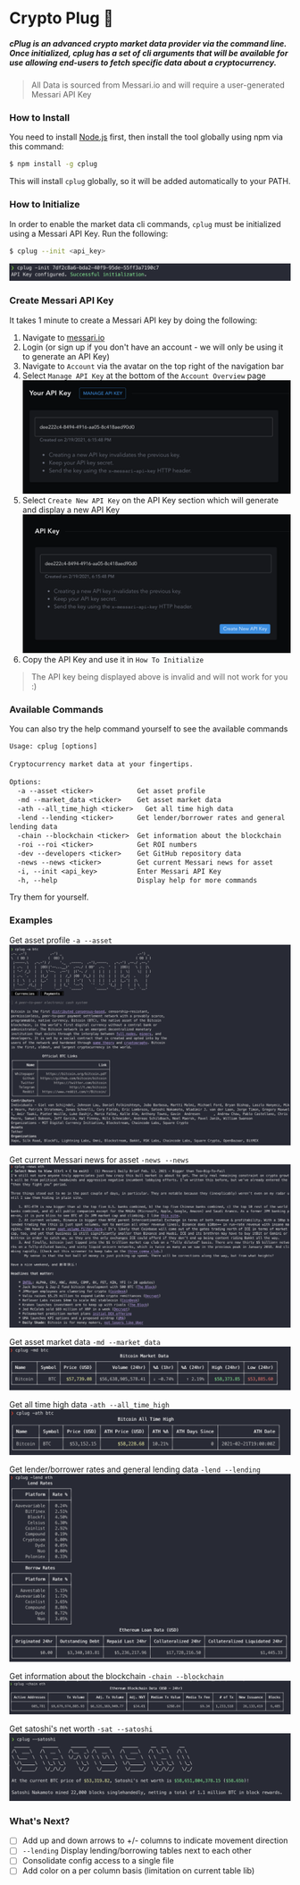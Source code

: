 # Crypto Plug 🔌
##### cPlug is an advanced crypto market data provider via the command line. Once initialized, cplug has a set of cli arguments that will be available for use allowing end-users to fetch specific data about a cryptocurrency.

> All Data is sourced from Messari.io and will require a user-generated Messari API Key
### How to Install
You need to install [Node.js](https://nodejs.org/en/download/) first, then install the tool globally using npm via this command:
```zsh
$ npm install -g cplug
```
This will install `cplug` globally, so it will be added automatically to your PATH.

### How to Initialize
In order to enable the market data cli commands, `cplug` must be initialized using a Messari API Key. Run the following:
```zsh
$ cplug --init <api_key>
```
![](./img/init.png)
### Create Messari API Key
It takes 1 minute to create a Messari API key by doing the following:
1. Navigate to [messari.io](https://messari.io/)
2. Login (or sign up if you don't have an account - we will only be using it to generate an API Key)
3. Navigate to `Account` via the avatar on the top right of the navigation bar
4. Select `Manage API Key` at the bottom of the `Account Overview` page
![](./img/account_manage_api_key.png)
5. Select `Create New API Key` on the API Key section which will generate and display a new API Key
![](./img/account_create_new_api_key.png)
6. Copy the API Key and use it in `How To Initialize`

> The API key being displayed above is invalid and will not work for you :)

### Available Commands
You can also try the help command yourself to see the available commands
```
Usage: cplug [options]

Cryptocurrency market data at your fingertips.

Options:
  -a --asset <ticker>           Get asset profile
  -md --market_data <ticker>    Get asset market data
  -ath --all_time_high <ticker>   Get all time high data
  -lend --lending <ticker>      Get lender/borrower rates and general lending data
  -chain --blockchain <ticker>  Get information about the blockchain
  -roi --roi <ticker>           Get ROI numbers
  -dev --developers <ticker>    Get GitHub repository data
  -news --news <ticker>         Get current Messari news for asset
  -i, --init <api_key>          Enter Messari API Key
  -h, --help                    Display help for more commands
```

Try them for yourself.

### Examples
Get asset profile `-a --asset`
![](./img/asset_profile.png)

Get current Messari news for asset `-news --news`
![](./img/news.png)

Get asset market data `-md --market_data`
![](./img/market_data.png)

Get all time high data `-ath --all_time_high`
![](./img/all_time_high.png)

Get lender/borrower rates and general lending data `-lend --lending`
![](./img/lending.png)

Get information about the blockchain `-chain --blockchain`
![](./img/blockchain.png)

Get satoshi's net worth `-sat --satoshi`
![](./img/satoshi.png)

### What's Next?
- [ ] Add up and down arrows to +/- columns to indicate movement direction
- [ ] `--lending` Display lending/borrowing tables next to each other
- [ ] Consolidate config access to a single file
- [ ] Add color on a per column basis (limitation on current table lib)
